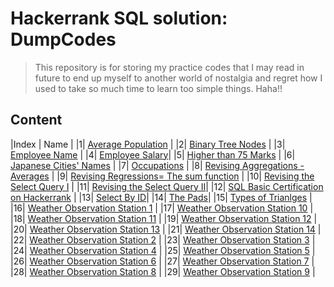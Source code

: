 # Hackerrank SQL solution: DumpCodes
> This repository is for storing my practice codes that I may read in future to end up myself to another world of nostalgia and regret how I used to take so much time to learn 
> too simple things. Haha!!

## Content


|Index | Name |
|1| [Average Population](https://github.com/1darshanpatil/MySQL/blob/main/Average%20Population) |
|2| [Binary Tree Nodes](https://github.com/1darshanpatil/MySQL/blob/main/Binary%20Tree%20Nodes) |
|3| [Employee Name](https://github.com/1darshanpatil/MySQL/blob/main/Employee%20Name) |
|4| [Employee Salary](https://github.com/1darshanpatil/MySQL/blob/main/Employee%20Salary)|
|5| [Higher than 75 Marks](https://github.com/1darshanpatil/MySQL/blob/main/Higher%20than%2075%20Marks) |
|6| [Japanese Cities' Names](https://github.com/1darshanpatil/MySQL/blob/main/Japanese%20Cities'%20Names) |
|7| [Occupations](https://github.com/1darshanpatil/MySQL/blob/main/Occupations) | 
|8| [Revising Aggregations - Averages](https://github.com/1darshanpatil/MySQL/blob/main/Revising%20Aggregations%20-%20Averages) |
|9| [Revising Regressions= The sum function](https://github.com/1darshanpatil/MySQL/blob/main/Revising%20Regressions%3D%20The%20sum%20function) |
|10| [Revising the Select Query I](https://github.com/1darshanpatil/MySQL/blob/main/Revising%20the%20Select%20Query%20I) |
|11| [Revising the Select Query II](https://github.com/1darshanpatil/MySQL/blob/main/Revising%20the%20Select%20Query%20II)|
|12| [SQL Basic Certification on Hackerrank](https://github.com/1darshanpatil/MySQL/blob/main/SQL%20Basic%20Certification%20on%20Hackerrank) |
|13| [Select By ID](https://github.com/1darshanpatil/MySQL/blob/main/Select%20By%20ID)|
|14| [The Pads](https://github.com/1darshanpatil/MySQL/blob/main/The%20Pads)|
|15| [Types of Trianlges](https://github.com/1darshanpatil/MySQL/blob/main/Types%20of%20Trianlges) |
|16| [Weather Observation Station 1](https://github.com/1darshanpatil/MySQL/blob/main/Weather%20Observation%20Station%201) |
|17| [Weather Observation Station 10](https://github.com/1darshanpatil/MySQL/blob/main/Weather%20Observation%20Station%2010) |
|18| [Weather Observation Station 11](https://github.com/1darshanpatil/MySQL/blob/main/Weather%20Observation%20Station%2011) |
|19| [Weather Observation Station 12](https://github.com/1darshanpatil/MySQL/blob/main/Weather%20Observation%20Station%2012) |
|20| [Weather Observation Station 13](https://github.com/1darshanpatil/MySQL/blob/main/Weather%20Observation%20Station%2013) |
|21| [Weather Observation Station 14](https://github.com/1darshanpatil/MySQL/blob/main/Weather%20Observation%20Station%2014) |
|22| [Weather Observation Station 2](https://github.com/1darshanpatil/MySQL/blob/main/Weather%20Observation%20Station%202) |
|23| [Weather Observation Station 3](https://github.com/1darshanpatil/MySQL/blob/main/Weather%20Observation%20Station%203) |
|24| [Weather Observation Station 4](https://github.com/1darshanpatil/MySQL/blob/main/Weather%20Observation%20Station%204) |
|25| [Weather Observation Station 5](https://github.com/1darshanpatil/MySQL/blob/main/Weather%20Observation%20Station%205) |
|26| [Weather Observation Station 6](https://github.com/1darshanpatil/MySQL/blob/main/Weather%20Observation%20Station%206) |
|27| [Weather Observation Station 7](https://github.com/1darshanpatil/MySQL/blob/main/Weather%20Observation%20Station%207) |
|28| [Weather Observation Station 8](https://github.com/1darshanpatil/MySQL/blob/main/Weather%20Observation%20Station%208) |
|29| [Weather Observation Station 9](https://github.com/1darshanpatil/MySQL/blob/main/Weather%20Observation%20Station%209) |
